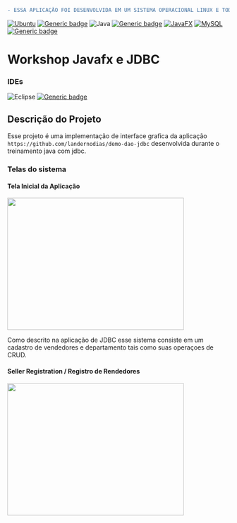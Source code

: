 ```diff
- ESSA APLICAÇÂO FOI DESENVOLVIDA EM UM SISTEMA OPERACIONAL LINUX E TODOS OS TESTES E TELAS FORAM EXECUTADAS NO MESMO.
```
[![Ubuntu](https://img.shields.io/badge/Ubuntu-E95420?style=for-the-badge&logo=ubuntu&logoColor=white)](https://releases.ubuntu.com) [![Generic badge](https://img.shields.io/badge/Ubuntu-22.04LTS-orange.svg)](https://releases.ubuntu.com/22.04/) ![Java](https://img.shields.io/badge/Java-ED8B00?style=for-the-badge&logo=java&logoColor=white)  [![Generic badge](https://img.shields.io/badge/Java-11.0.16-<COLOR>.svg)](https://www.oracle.com/java/technologies/javase/11-0-16-relnotes.html)  [![JavaFX](https://img.shields.io/badge/JavaFX-18.0.1-yellow.svg)](https://www.oracle.com/java/technologies/javase/11-0-16-relnotes.html) [![MySQL](https://img.shields.io/badge/mysql-%2300f.svg?style=for-the-badge&logo=mysql&logoColor=white)](https://www.mysql.com/) [![Generic badge](https://img.shields.io/badge/mysql-8.0.30-blue.svg)](https://dev.mysql.com/doc/relnotes/mysql/8.0/en/news-8-0-30.html)
  

# Workshop Javafx e JDBC

### IDEs

 ![Eclipse](https://img.shields.io/badge/Eclipse-FE7A16.svg?style=for-the-badge&logo=Eclipse&logoColor=white)  [![Generic badge](https://img.shields.io/badge/SceneBuilder-2.0-orange.svg)](https://www.oracle.com/java/technologies/javafxscenebuilder-1x-archive-downloads.html)

## Descrição do Projeto
Esse projeto é uma implementação de interface grafica da aplicação `https://github.com/landernodias/demo-dao-jdbc` desenvolvida durante o treinamento java com jdbc.

### Telas do sistema

#### Tela Inicial da Aplicação
<img src="https://user-images.githubusercontent.com/33238924/191791837-5f28b21b-9b19-4201-9920-6c771efddd48.png" width="400" height="300">

Como descrito na aplicação de JDBC esse sistema consiste em um cadastro de vendedores e departamento tais como suas operaçoes de CRUD.

#### Seller Registration / Registro de Rendedores
<img src="https://user-images.githubusercontent.com/33238924/191996480-518d88df-6970-4991-aaba-8a87d508e757.png" width="400" height="300">
